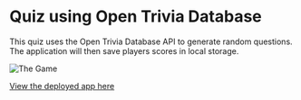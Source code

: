 # Quiz using Open Trivia Database
This quiz uses the Open Trivia Database API to generate random questions. The application will then save players scores in local storage.

![The Game](./assets/Quiz.gif)

[View the deployed app here](https://lnewmanheggie.github.io/randomQuiz/)


